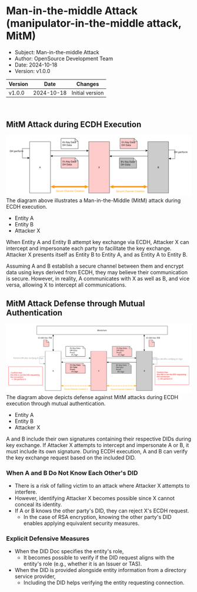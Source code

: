 # Man-in-the-middle Attack (manipulator-in-the-middle attack, MitM)

- Subject: Man-in-the-middle Attack
- Author: OpenSource Development Team
- Date: 2024-10-18
- Version: v1.0.0

| Version | Date       | Changes         |
| ------- | ---------- | --------------- |
| v1.0.0  | 2024-10-18 | Initial version |

<br>

## MitM Attack during ECDH Execution
![](./images/MitM_ecdh_middle_attack.svg)
The diagram above illustrates a Man-in-the-Middle (MitM) attack during ECDH execution.
- Entity A
- Entity B
- Attacker X

When Entity A and Entity B attempt key exchange via ECDH, Attacker X can intercept and impersonate each party to facilitate the key exchange.
Attacker X presents itself as Entity B to Entity A,
and as Entity A to Entity B.

Assuming A and B establish a secure channel between them and encrypt data using keys derived from ECDH,
they may believe their communication is secure. However,
in reality, A communicates with X as well as B, and vice versa, allowing X to intercept all communications.
## MitM Attack Defense through Mutual Authentication
![](./images/MitM_auth_safe_middle_attack.svg)
The diagram above depicts defense against MitM attacks during ECDH execution through mutual authentication.
- Entity A
- Entity B
- Attacker X

A and B include their own signatures containing their respective DIDs during key exchange.
If Attacker X attempts to intercept and impersonate A or B, it must include its own signature.
During ECDH execution, A and B can verify the key exchange request based on the included DID.

### When A and B Do Not Know Each Other's DID
- There is a risk of falling victim to an attack where Attacker X attempts to interfere.
- However, identifying Attacker X becomes possible since X cannot conceal its identity.
- If A or B knows the other party's DID, they can reject X's ECDH request.
    - In the case of RSA encryption, knowing the other party's DID enables applying equivalent security measures.

### Explicit Defensive Measures
- When the DID Doc specifies the entity's role,
    - It becomes possible to verify if the DID request aligns with the entity's role (e.g., whether it is an Issuer or TAS).
- When the DID is provided alongside entity information from a directory service provider,
    - Including the DID helps verifying the entity requesting connection.

